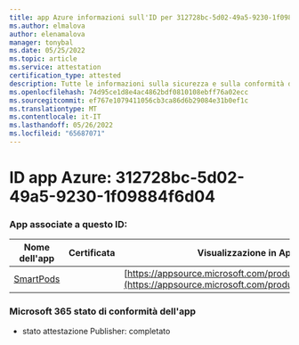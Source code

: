 ```yaml
---
title: app Azure informazioni sull'ID per 312728bc-5d02-49a5-9230-1f09884f6d04
ms.author: elmalova
author: elenamalova
manager: tonybal
ms.date: 05/25/2022
ms.topic: article
ms.service: attestation
certification_type: attested
description: Tutte le informazioni sulla sicurezza e sulla conformità disponibili per 312728bc-5d02-49a5-9230-1f09884f6d04.
ms.openlocfilehash: 74d95ce1d8e4ac4862bdf0810108ebff76a02ecc
ms.sourcegitcommit: ef767e1079411056cb3ca86d6b29084e31b0ef1c
ms.translationtype: MT
ms.contentlocale: it-IT
ms.lasthandoff: 05/26/2022
ms.locfileid: "65687071"
---
```

# <a name="azure-app-id-312728bc-5d02-49a5-9230-1f09884f6d04"></a>ID app Azure: 312728bc-5d02-49a5-9230-1f09884f6d04


### <a name="apps-associated-with-this-id"></a>App associate a questo ID:
| **Nome dell'app** | **Certificata** | **Visualizzazione in AppSource** |
|--------------|---------------|-----------------------|
| [SmartPods](../forward/WA200004105.md) |  | [https://appsource.microsoft.com/product/office/WA200004105](https://appsource.microsoft.com/product/office/WA200004105) |

### <a name="microsoft-365-app-compliance-status"></a>Microsoft 365 stato di conformità dell'app
- stato attestazione Publisher: completato
